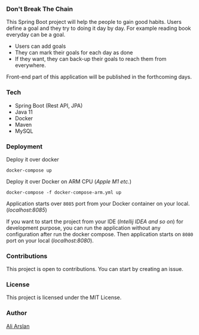 ### Don't Break The Chain

This Spring Boot project will help the people to gain good habits. Users define a goal and they try to doing it day by day. For example reading book everyday can be a goal.

* Users can add goals
* They can mark their goals for each day as done
* If they want, they can back-up their goals to reach them from everywhere.

Front-end part of this application will be published in the forthcoming days.

### Tech

- Spring Boot (Rest API, JPA)
- Java 11
- Docker
- Maven
- MySQL

### Deployment

Deploy it over docker

```
docker-compose up
```


Deploy it over Docker on ARM CPU (_Apple M1 etc._)

```
docker-compose -f docker-compose-arm.yml up
```

Application starts over `8085` port from your Docker container on your local. (_localhost:8085_)

If you want to start the project from your IDE (_Intellij IDEA and so on_) for development purpose, 
you can run the application without any configuration after run the docker compose. 
Then application starts on `8080` port on your local (_localhost:8080_).

### Contributions

This project is open to contributions. You can start by creating an issue.

### License

This project is licensed under the MIT License.

### Author

[Ali Arslan](https://www.linkedin.com/in/aliarslan10)